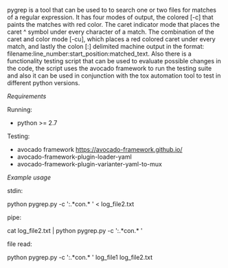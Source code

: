 pygrep is a tool that can be used to to search one or two files for matches of
a regular expression. It has four modes of output, the colored [-c]  that paints
the matches with red color. The caret indicator mode that places the caret ^ symbol
under every character of a match. The combination of the caret and color mode [-cu],
which places a red colored caret under every match, and lastly the colon [:] delimited
machine output in the format: filename:line_number:start_position:matched_text.
Also there is a functionality testing script that can be used to evaluate possible
changes in the code, the script uses the avocado framework to run the testing suite
and also it can be used in conjunction with the tox automation tool to test in different
python versions.

*Requirements*

Running:

* python >= 2.7

Testing:

* avocado framework https://avocado-framework.github.io/
* avocado-framework-plugin-loader-yaml
* avocado-framework-plugin-varianter-yaml-to-mux

*Example usage*


stdin:

  python pygrep.py -c  ':.\*con.* '  <  log_file2.txt

pipe:

  cat log_file2.txt | python pygrep.py -c  ':.\*con.* '

file read:

  python pygrep.py -c  ':.\*con.* ' log_file1 log_file2.txt

